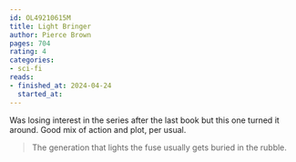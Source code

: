 ```yaml
---
id: OL49210615M
title: Light Bringer
author: Pierce Brown
pages: 704
rating: 4
categories:
- sci-fi
reads:
- finished_at: 2024-04-24
  started_at:
---
```


Was losing interest in the series after the last book but this one turned it
around. Good mix of action and plot, per usual.

> The generation that lights the fuse usually gets buried in the rubble.


